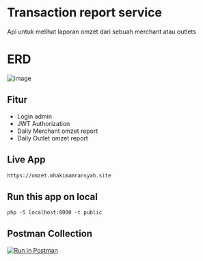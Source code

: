 # Transaction report service
Api untuk melihat laporan omzet dari sebuah merchant atau outlets
# ERD
![image](https://user-images.githubusercontent.com/9213955/147194767-6bb104ac-cba1-40c7-af49-65bf621ca898.png)

## Fitur
- Login admin
- JWT Authorization
- Daily Merchant omzet report
- Daily Outlet omzet report

## Live App
``` md
https://omzet.mhakimamransyah.site
```

## Run this app on local
```md
php -S localhost:8000 -t public
```

## Postman Collection
[![Run in Postman](https://run.pstmn.io/button.svg)](https://god.postman.co/run-collection/7112c660c747610bbfda?action=collection%2Fimport)

